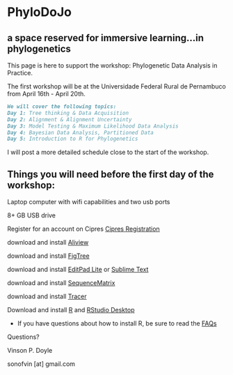 # PhyloDoJo
## a space reserved for immersive learning...in phylogenetics

This page is here to support the workshop: Phylogenetic Data Analysis in Practice.

The first workshop will be at the Universidade Federal Rural de Pernambuco from April 16th - April 20th.

```markdown
We will cover the following topics:
Day 1: Tree thinking & Data Acquisition
Day 2: Alignment & Alignment Uncertainty
Day 3: Model Testing & Maximum Likelihood Data Analysis
Day 4: Bayesian Data Analysis, Partitioned Data
Day 5: Introduction to R for Phylogenetics
```
I will post a more detailed schedule close to the start of the workshop.

## Things you will need **before** the first day of the workshop:

Laptop computer with wifi capabilities and two usb ports

8+ GB USB drive

Register for an account on Cipres [Cipres Registration](https://www.phylo.org/portal2/login!input.action)

download and install [Aliview](http://ormbunkar.se/aliview/)

download and install [FigTree](http://tree.bio.ed.ac.uk/software/figtree/) 

download and install [EditPad Lite](https://www.editpadlite.com/download.html) or [Sublime Text](https://www.sublimetext.com/3)

download and install [SequenceMatrix](http://www.ggvaidya.com/taxondna/)

download and install [Tracer](http://tree.bio.ed.ac.uk/software/tracer/)

Download and install [R](https://www.r-project.org/) and [RStudio Desktop](https://www.rstudio.com/products/rstudio/download/)
- If you have questions about how to install R, be sure to read the [FAQs](https://cran.r-project.org/faqs.html)


Questions? 

Vinson P. Doyle

sonofvin [at] gmail.com
